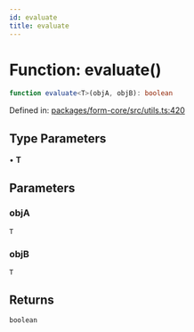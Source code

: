 ```yaml
---
id: evaluate
title: evaluate
---
```


<!-- DO NOT EDIT: this page is autogenerated from the type comments -->

# Function: evaluate()

```ts
function evaluate<T>(objA, objB): boolean
```

Defined in: [packages/form-core/src/utils.ts:420](https://github.com/ws-rush/form/blob/main/packages/form-core/src/utils.ts#L420)

## Type Parameters

• **T**

## Parameters

### objA

`T`

### objB

`T`

## Returns

`boolean`

